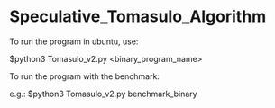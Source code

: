 # Speculative_Tomasulo_Algorithm

To run the program in ubuntu, use:

$python3 Tomasulo_v2.py <binary_program_name>

To run the program with the benchmark:

e.g.: $python3 Tomasulo_v2.py benchmark_binary
